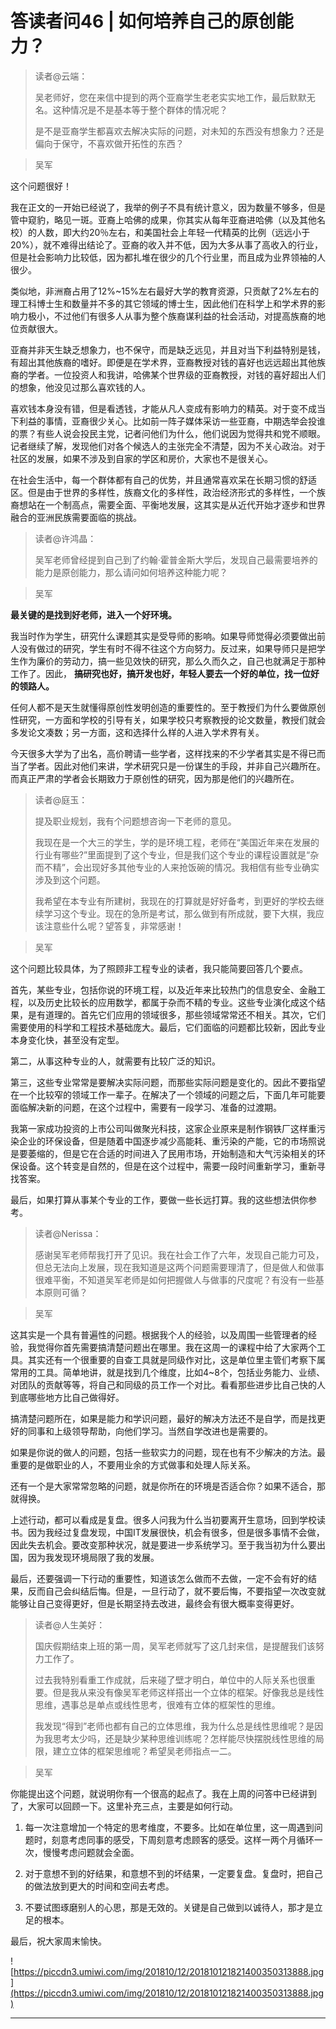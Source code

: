 # 答读者问46 | 如何培养自己的原创能力？

> 读者@云端：
> 
> 吴老师好，您在来信中提到的两个亚裔学生老老实实地工作，最后默默无名。这种情况是不是基本等于整个群体的情况呢？
> 
> 
> 
> 是不是亚裔学生都喜欢去解决实际的问题，对未知的东西没有想象力？还是偏向于保守，不喜欢做开拓性的东西？

> 吴军

这个问题很好！

我在正文的一开始已经说了，我举的例子不具有统计意义，因为数量不够多，但是管中窥豹，略见一斑。亚裔上哈佛的成果，你其实从每年亚裔进哈佛（以及其他名校）的人数，即大约20％左右，和美国社会上年轻一代精英的比例（远远小于20%），就不难得出结论了。亚裔的收入并不低，因为大多从事了高收入的行业，但是社会影响力比较低，因为都扎堆在很少的几个行业里，而且成为业界领袖的人很少。

类似地，非洲裔占用了12%~15%左右最好大学的教育资源，只贡献了2%左右的理工科博士生和数量并不多的其它领域的博士生，因此他们在科学上和学术界的影响力极小，不过他们有很多人从事为整个族裔谋利益的社会活动，对提高族裔的地位贡献很大。

亚裔并非天生缺乏想象力，也不保守，而是缺乏远见，并且对当下利益特别是钱，有超出其他族裔的嗜好。即便是在学术界，亚裔教授对钱的喜好也远远超出其他族裔的学者。一位投资人和我讲，哈佛某个世界级的亚裔教授，对钱的喜好超出人们的想象，他没见过那么喜欢钱的人。

喜欢钱本身没有错，但是看透钱，才能从凡人变成有影响力的精英。对于变不成当下利益的事情，亚裔很少关心。比如前一阵子媒体采访一些亚裔，中期选举会投谁的票？有些人说会投民主党，记者问他们为什么，他们说因为觉得共和党不顺眼。记者继续了解，发现他们对各个候选人的主张完全不清楚，因为不关心政治。对于社区的发展，如果不涉及到自家的学区和房价，大家也不是很关心。

在社会生活中，每一个群体都有自己的优势，并且通常喜欢呆在长期习惯的舒适区。但是由于世界的多样性，族裔文化的多样性，政治经济形式的多样性，一个族裔想站在一个制高点，需要全面、平衡地发展，这其实是从近代开始才逐步和世界融合的亚洲民族需要面临的挑战。

> 读者@许鸿晶：
> 
> 吴军老师曾经提到自己到了约翰·霍普金斯大学后，发现自己最需要培养的能力是原创能力，那么请问如何培养这种能力呢？

> 吴军

 **最关键的是找到好老师，进入一个好环境。**

我当时作为学生，研究什么课题其实是受导师的影响。如果导师觉得必须要做出前人没有做过的研究，学生有时不得不往这个方向努力。反过来，如果导师只是把学生作为廉价的劳动力，搞一些见效快的研究，那么久而久之，自己也就满足于那种工作了。因此， **搞研究也好，搞开发也好，年轻人要去一个好的单位，找一位好的领路人。**

任何人都不是天生就懂得原创性发明创造的重要性的。至于教授们为什么要做原创性研究，一方面和学校的引导有关，如果学校只考察教授的论文数量，教授们就会多发论文凑数；另一方面，这和选择什么样的人进入学术界有关。

今天很多大学为了出名，高价聘请一些学者，这样找来的不少学者其实是不得已而当了学者。因此对他们来讲，学术研究只是一份谋生的手段，并非自己兴趣所在。而真正严肃的学者会长期致力于原创性的研究，因为那是他们的兴趣所在。

> 读者@庭玉：
> 
> 提及职业规划，我有个问题想咨询一下老师的意见。
> 
> 我现在是一个大三的学生，学的是环境工程，老师在“美国近年来在发展的行业有哪些?”里面提到了这个专业，但是我们这个专业的课程设置就是“杂而不精”，会出现好多其他专业的人来抢饭碗的情况。我相信有些专业确实涉及到这个问题。
> 
> 我希望在本专业有所建树，我现在的打算就是好好备考，到更好的学校去继续学习这个专业。现在的急所是考试，那么做到有所成就，要下大棋，我应该注意些什么呢？望答复，非常感谢！

> 吴军

这个问题比较具体，为了照顾非工程专业的读者，我只能简要回答几个要点。

首先，某些专业，包括你说的环境工程，以及近年来比较热门的信息安全、金融工程，以及历史比较长的应用数学，都属于杂而不精的专业。这些专业演化成这个结果，是有道理的。首先它们应用的领域很多，那些领域常常还不相关。其次，它们需要使用的科学和工程技术基础庞大。最后，它们面临的问题都比较新，因此专业本身变化快，甚至没有定型。

第二，从事这种专业的人，就需要有比较广泛的知识。

第三，这些专业常常是要解决实际问题，而那些实际问题是变化的。因此不要指望在一个比较窄的领域工作一辈子。在解决了一个领域的问题之后，下面几年可能要面临解决新的问题，在这个过程中，需要有一段学习、准备的过渡期。

我第一家成功投资的上市公司叫做聚光科技，这家企业原来是制作钢铁厂这样重污染企业的环保设备，但是随着中国逐步减少高能耗、重污染的产能，它的市场照说是要萎缩的，但是它在合适的时间进入了民用市场，开始制造和大气污染相关的环保设备。这个转变是自然的，但是在这个过程中，需要一段时间重新学习，重新寻找答案。

最后，如果打算从事某个专业的工作，要做一些长远打算。我的这些想法供你参考。

> 读者@Nerissa：
> 
> 感谢吴军老师帮我打开了见识。我在社会工作了六年，发现自己能力可及，但总无法向上发展，现在我知道是这两个问题需要理清了，但是做人和做事很难平衡，不知道吴军老师是如何把握做人与做事的尺度呢？有没有一些基本原则可循？

> 吴军

这其实是一个具有普遍性的问题。根据我个人的经验，以及周围一些管理者的经验，我觉得你首先需要搞清楚问题出在哪里。我在这周一的课程中给了大家两个工具。其实还有一个很重要的自查工具就是同级作对比，这是单位里主管们考察下属常用的工具。简单地讲，就是找到几个维度，比如4~8个，包括业务能力、业绩、对团队的贡献等等，将自己和同级的员工作一个对比。看看那些进步比自己快的人到底哪些地方比自己做得好。

搞清楚问题所在，如果是能力和学识问题，最好的解决方法还不是自学，而是找更好的同事和上级领导帮助，向他们学习。当然自学改进也是需要的。

如果是你说的做人的问题，包括一些软实力的问题，现在也有不少解决的方法。最重要的是做职业的人，不要用业余的方式做事和处理人际关系。

还有一个是大家常常忽略的问题，就是你所在的环境是否适合你？如果不适合，那就得换。

上述行动，都可以看成是复盘。很多人问我为什么当初要离开生意场，回到学校读书。因为我经过复盘发现，中国IT发展很快，机会有很多，但是很多事情不会做，因此失去机会。要改变那种状况，就是要进一步系统学习。至于我当初为什么要出国，因为我发现环境局限了我的发展。

最后，还要强调一下行动的重要性，知道该怎么做而不去做，一定不会有好的结果，反而自己会纠结后悔。但是，一旦行动了，就不要后悔，不要指望一次改变就能够让自己变得更好，但是长期坚持去改进，最终会有很大概率变得更好。

> 读者@人生美好：
> 
> 国庆假期结束上班的第一周，吴军老师就写了这几封来信，是提醒我们该努力工作了。
> 
> 
> 
> 过去我特别看重工作成就，后来碰了壁才明白，单位中的人际关系也很重要。但是我从来没有像吴军老师这样搭出一个立体的框架。好像我总是线性思维，遇事总是单点或线性思考，很难有立体的框架性的思维。
> 
> 
> 
> 我发现“得到”老师也都有自己的立体思维，我为什么总是线性思维呢？是因为我思考太少吗，还是缺少某种思维训练呢？怎样能尽快摆脱线性思维的局限，建立立体的框架思维呢？希望吴老师指点一二。

> 吴军

你能提出这个问题，就说明你有一个很高的起点了。我在上周的问答中已经讲到了，大家可以回顾一下。这里补充三点，主要是如何行动。

1. 每一次注意增加一个特定的思考维度，不要多。比如在单位里，这一周遇到问题时，刻意考虑同事的感受，下周刻意考虑顾客的感受。这样一两个月循环一次，慢慢考虑问题就会全面。

2. 对于意想不到的好结果，和意想不到的坏结果，一定要复盘。复盘时，把自己的做法放到更大的时间和空间去考虑。

3. 不要试图琢磨别人的心思，那是无效的。关键是自己做到以诚待人，那才是立足的根本。

最后，祝大家周末愉快。

![https://piccdn3.umiwi.com/img/201810/12/201810121821400350313888.jpg](https://piccdn3.umiwi.com/img/201810/12/201810121821400350313888.jpg)

---
